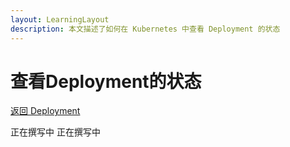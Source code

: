 ```yaml
---
layout: LearningLayout
description: 本文描述了如何在 Kubernetes 中查看 Deployment 的状态
---
```


# 查看Deployment的状态

[返回 Deployment](./#deployment-概述)

<el-tabs type="border-card">

<el-tab-pane label="使用 kubectl 更新 Deployment">
正在撰写中

</el-tab-pane>

<el-tab-pane label="使用 Kuboard 更新 Deployment">
正在撰写中

</el-tab-pane>

</el-tabs>
